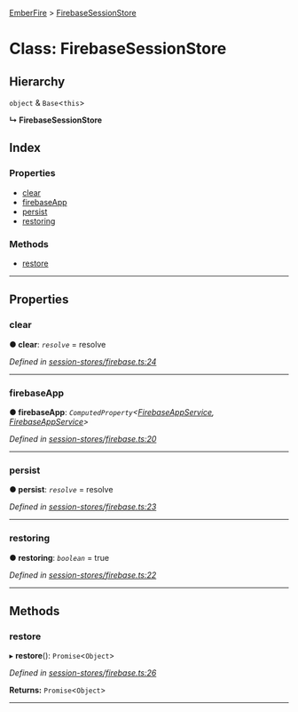 [EmberFire](../README.md) > [FirebaseSessionStore](../classes/firebasesessionstore.md)

# Class: FirebaseSessionStore

## Hierarchy

  `object` & `Base`<`this`>

**↳ FirebaseSessionStore**

## Index

### Properties

* [clear](firebasesessionstore.md#clear)
* [firebaseApp](firebasesessionstore.md#firebaseapp)
* [persist](firebasesessionstore.md#persist)
* [restoring](firebasesessionstore.md#restoring)

### Methods

* [restore](firebasesessionstore.md#restore)

---

## Properties

<a id="clear"></a>

###  clear

**● clear**: *`resolve`* =  resolve

*Defined in [session-stores/firebase.ts:24](https://github.com/firebase/emberfire/blob/c7f4d01/addon/session-stores/firebase.ts#L24)*

___
<a id="firebaseapp"></a>

###  firebaseApp

**● firebaseApp**: *`ComputedProperty`<[FirebaseAppService](firebaseappservice.md), [FirebaseAppService](firebaseappservice.md)>*

*Defined in [session-stores/firebase.ts:20](https://github.com/firebase/emberfire/blob/c7f4d01/addon/session-stores/firebase.ts#L20)*

___
<a id="persist"></a>

###  persist

**● persist**: *`resolve`* =  resolve

*Defined in [session-stores/firebase.ts:23](https://github.com/firebase/emberfire/blob/c7f4d01/addon/session-stores/firebase.ts#L23)*

___
<a id="restoring"></a>

###  restoring

**● restoring**: *`boolean`* = true

*Defined in [session-stores/firebase.ts:22](https://github.com/firebase/emberfire/blob/c7f4d01/addon/session-stores/firebase.ts#L22)*

___

## Methods

<a id="restore"></a>

###  restore

▸ **restore**(): `Promise`<`Object`>

*Defined in [session-stores/firebase.ts:26](https://github.com/firebase/emberfire/blob/c7f4d01/addon/session-stores/firebase.ts#L26)*

**Returns:** `Promise`<`Object`>

___

